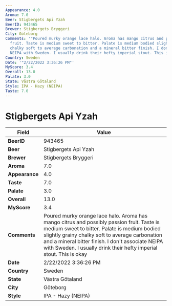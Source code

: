```yaml
---
Appearance: 4.0
Aroma: 7.0
Beer: Stigbergets Api Yzah
BeerID: 943465
Brewer: Stigbergets Bryggeri
City: Göteborg
Comments: '"Poured murky orange lace halo. Aroma has mango citrus and possibly passion
  fruit. Taste is medium sweet to bitter. Palate is medium bodied slightly grainy
  chalky soft to average carbonation and a mineral bitter finish. I don''t associate
  NEIPA with Sweden. I usually drink their hefty imperial stout. This is okay"'
Country: Sweden
Date: '"2/22/2022 3:36:26 PM"'
MyScore: 3.4
Overall: 13.0
Palate: 3.0
State: Västra Götaland
Style: IPA - Hazy (NEIPA)
Taste: 7.0
---
```


# Stigbergets Api Yzah

| Field         | Value |
|---------------|-------|
| **BeerID** | 943465 |
| **Beer** | Stigbergets Api Yzah |
| **Brewer** | Stigbergets Bryggeri |
| **Aroma** | 7.0 |
| **Appearance** | 4.0 |
| **Taste** | 7.0 |
| **Palate** | 3.0 |
| **Overall** | 13.0 |
| **MyScore** | 3.4 |
| **Comments** | Poured murky orange lace halo. Aroma has mango citrus and possibly passion fruit. Taste is medium sweet to bitter. Palate is medium bodied slightly grainy chalky soft to average carbonation and a mineral bitter finish. I don't associate NEIPA with Sweden. I usually drink their hefty imperial stout. This is okay |
| **Date** | 2/22/2022 3:36:26 PM |
| **Country** | Sweden |
| **State** | Västra Götaland |
| **City** | Göteborg |
| **Style** | IPA - Hazy (NEIPA) |
